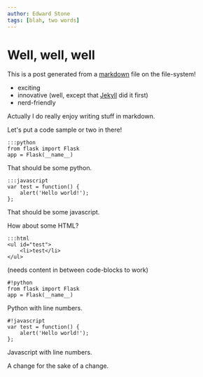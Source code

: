 ```yaml
---
author: Edward Stone
tags: [blah, two words]
---
```


# Well, well, well

This is a post generated from a [markdown](http://daringfireball.net/projects/markdown/) file on the file-system!

* exciting
* innovative (well, except that [Jekyll](http://jekyllrb.com) did it first)
* nerd-friendly

Actually I do really enjoy writing stuff in markdown.

Let's put a code sample or two in there!

	:::python
	from flask import Flask
	app = Flask(__name__)

That should be some python.

	:::javascript
	var test = function() {
		alert('Hello world!');
	};

That should be some javascript.

How about some HTML?

	:::html
	<ul id="test">
		<li>test</li>
	</ul>

(needs content in between code-blocks to work)

	#!python
	from flask import Flask
	app = Flask(__name__)

Python with line numbers.

	#!javascript
	var test = function() {
		alert('Hello world!');
	};

Javascript with line numbers.

A change for the sake of a change.